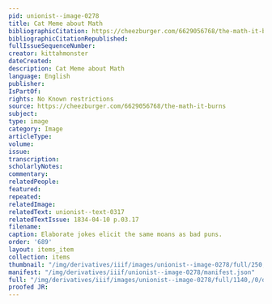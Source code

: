 ```yaml
---
pid: unionist--image-0278
title: Cat Meme about Math
bibliographicCitation: https://cheezburger.com/6629056768/the-math-it-burns
bibliographicCitationRepublished: 
fullIssueSequenceNumber: 
creator: kittahmonster
dateCreated: 
description: Cat Meme about Math
language: English
publisher: 
IsPartOf: 
rights: No Known restrictions
source: https://cheezburger.com/6629056768/the-math-it-burns
subject: 
type: image
category: Image
articleType: 
volume: 
issue: 
transcription: 
scholarlyNotes: 
commentary: 
relatedPeople: 
featured: 
repeated: 
relatedImage: 
relatedText: unionist--text-0317
relatedTextIssue: 1834-04-10 p.03.17
filename: 
caption: Elaborate jokes elicit the same moans as bad puns.
order: '689'
layout: items_item
collection: items
thumbnail: "/img/derivatives/iiif/images/unionist--image-0278/full/250,/0/default.jpg"
manifest: "/img/derivatives/iiif/unionist--image-0278/manifest.json"
full: "/img/derivatives/iiif/images/unionist--image-0278/full/1140,/0/default.jpg"
proofed JR: 
---
```


